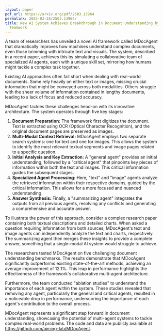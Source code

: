```yaml
---
layout: paper
pdf_url: https://arxiv.org/pdf/2503.13964
permalink: 2025-03-28/2503.13964/
title: New AI System Achieves Breakthrough in Document Understanding by Mimicking
  Teamwork
---
```




A team of researchers has unveiled a novel AI framework called MDocAgent that dramatically improves how machines understand complex documents, even those brimming with intricate text and visuals. The system, described in a recent paper, achieves this by simulating a collaborative team of specialized AI agents, each with a unique skill set, mirroring how humans might tackle a complex task together.

Existing AI approaches often fall short when dealing with real-world documents. Some rely heavily on either text or images, missing crucial information that might be conveyed across both modalities. Others struggle with the sheer volume of information contained in lengthy documents, leading to a lack of focus and reduced accuracy.

MDocAgent tackles these challenges head-on with its innovative architecture. The system operates through five key stages:

1.  **Document Preparation:** The framework first digitizes the document. Text is extracted using OCR (Optical Character Recognition), and the original document pages are preserved as images.
2.  **Multi-Modal Context Retrieval:** MDocAgent employs two separate search systems: one for text and one for images. This allows the system to identify the most relevant textual segments and image pages related to a specific question.
3.  **Initial Analysis and Key Extraction:** A "general agent" provides an initial understanding, followed by a "critical agent" that pinpoints key pieces of information within both the text and images. This critical information guides the subsequent stages.
4.  **Specialized Agent Processing:** Here, "text" and "image" agents analyze the retrieved information within their respective domains, guided by the critical information. This allows for a more focused and nuanced understanding.
5.  **Answer Synthesis:** Finally, a "summarizing agent" integrates the outputs from all previous agents, resolving any conflicts and generating a comprehensive and accurate answer.

To illustrate the power of this approach, consider a complex research paper containing both textual descriptions and detailed charts. When asked a question requiring information from both sources, MDocAgent's text and image agents can independently analyze the text and charts, respectively. The summarizing agent then merges these insights to provide a complete answer, something that a single-modal AI system would struggle to achieve.

The researchers tested MDocAgent on five challenging document understanding benchmarks. The results demonstrate that MDocAgent significantly outperforms existing state-of-the-art methods, achieving an average improvement of 12.1%. This leap in performance highlights the effectiveness of the framework's collaborative multi-agent architecture.

Furthermore, the team conducted "ablation studies" to understand the importance of each agent within the system. These studies revealed that removing any agent, particularly the general and critical agents, resulted in a noticeable drop in performance, underscoring the importance of each agent's contribution to the overall process.

MDocAgent represents a significant step forward in document understanding, showcasing the potential of multi-agent systems to tackle complex real-world problems. The code and data are publicly available at https://github.com/aiming-lab/MDocAgent.